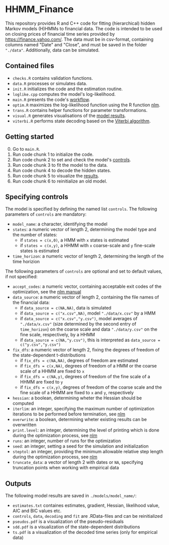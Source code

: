 # HHMM_Finance
This repository provides R and C++ code for fitting (hierarchical) hidden Markov models (H)HMMs to financial data. The code is intended to be used on closing prices of financial time series provided by https://finance.yahoo.com/. The data must be in csv-format, containing columns named "Date" and "Close", and must be saved in the folder `"./data"`. Additionally, data can be simulated.

## Contained files
- `checks.R` contains validation functions.
- `data.R` processes or simulates data.
- `init.R` initializes the code and the estimation routine.
- `loglike.cpp` computes the model's log-likelihood.
- `main.R` presents the code's [workflow](#getting-started).
- `optim.R` maximizes the log-likelihood function using the R function [nlm](https://stat.ethz.ch/R-manual/R-devel/library/stats/html/nlm.html).
- `trans.R` contains helper functions for parameter transformations.
- `visual.R` generates visualisations of the [model results](#outputs).
- `viterbi.R` performs state decoding based on the [Viterbi algorithm](https://en.wikipedia.org/wiki/Viterbi_algorithm).

## Getting started
0. Go to `main.R`.
1. Run code chunk 1 to initialize the code.
2. Run code chunk 2 to set and check the model's [controls](#specifying-controls).
3. Run code chunk 3 to fit the model to the data.
4. Run code chunk 4 to decode the hidden states.
5. Run code chunk 5 to visualize the [results](#outputs). 
6. Run code chunk 6 to reinitialize an old model.

## Specifying controls
The model is specified by defining the named list `controls`. The following parameters of `controls` are mandatory:
- `model_name`: a character, identifying the model
- `states`: a numeric vector of length 2, determining the model type and the number of states:
   - if `states = c(x,0)`, a HMM with `x` states is estimated
   - if `states = c(x,y)`, a HHMM with `x` coarse-scale and `y` fine-scale states is estimated
- `time_horizon`: a numeric vector of length 2, determining the length of the time horizion

The following parameters of `controls` are optional and set to default values, if not specified:
- `accept_codes`: a numeric vector, containing acceptable exit codes of the optimization, see the [nlm manual](https://stat.ethz.ch/R-manual/R-devel/library/stats/html/nlm.html)
- `data_source`: a numeric vector of length 2, containing the file names of the financial data:
   - if `data_source = c(NA,NA)`, data is simulated
   - if `data_source = c("x.csv",NA)`, model `"./data/x.csv"` by a HMM
   - if `data_source = c("x.csv","y.csv")`, model averages of `"./data/x.csv"` (size determined by the second entry of `time_horizon`) on the coarse scale and data `"./data/y.csv"` on the fine scale, respectively, by a HHMM
   - if `data_source = c(NA,"y.csv")`, this is interpreted as `data_source = c("y.csv","y.csv")`
- `fix_dfs`: a numeric vector of length 2, fixing the degrees of freedom of the state-dependent t-distributions
   - if `fix_dfs = c(NA,NA)`, degrees of freedom are estimated
   - if `fix_dfs = c(x,NA)`, degrees of freedom of a HMM or the coarse scale of a HHMM are fixed to `x`
   - if `fix_dfs = c(NA,y)`, degrees of freedom of the fine scale of a HHMM are fixed to `y`
   - if `fix_dfs = c(x,y)`, degrees of freedom of the coarse scale and the fine scale of a HHMM are fixed to `x` and `y`, respectively 
- `hessian`: a boolean, determining wheter the Hessian should be computed
- `iterlim`: an integer, specifying the maximum number of optimization iterations to be performed before termination, see [nlm](https://stat.ethz.ch/R-manual/R-devel/library/stats/html/nlm.html)
- `overwrite`: a boolean, determining wheter existing results can be overwritten
- `print.level`: an integer, determining the level of printing which is done during the optimization process, see [nlm](https://stat.ethz.ch/R-manual/R-devel/library/stats/html/nlm.html)
- `runs`: an integer, number of runs for the optimization
- `seed`: an integer, setting a seed for the simulation and initialization
- `steptol`: an integer, providing the minimum allowable relative step length during the optimization process, see [nlm](https://stat.ethz.ch/R-manual/R-devel/library/stats/html/nlm.html)
- `truncate_data`: a vector of length 2 with dates or `NA`, specifying truncation points when working with empirical data

## Outputs
The following model results are saved in `./models/model_name/`:
- `estimates.txt` containes estimates, gradient, Hessian, likelihood value, AIC and BIC values etc.
- `controls`, `data`, `decoding` and `fit` are .RData-files and can be reinitialized
- `pseudos.pdf` is a visualization of the pseudo-residuals
- `sdd.pdf` is a visualization of the state-dependent distributions
- `ts.pdf` is a visualization of the decoded time series (only for empirical data)
